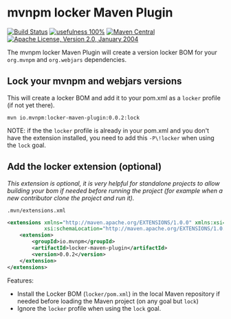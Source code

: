 # mvnpm locker Maven Plugin

[![Build Status](https://img.shields.io/github/actions/workflow/status/mvnpm/locker/build.yaml?label=Build&branch=master)](https://github.com/vandmo/dependency-lock-maven-plugin/actions/workflows/test-and-release.yaml)
[![usefulness 100%](https://img.shields.io/badge/usefulness-100%25-success.svg?label=Usefulness)](https://www.google.com/search?q=pasta+machine)
[![Maven Central](https://img.shields.io/maven-central/v/io.mvnpm/locker-maven-plugin.svg?label=Maven%20Central)](https://search.maven.org/artifact/se.vandmo/dependency-lock-maven-plugin)
[![Apache License, Version 2.0, January 2004](https://img.shields.io/github/license/apache/maven.svg?label=License)](https://www.apache.org/licenses/LICENSE-2.0)

The mvnpm locker Maven Plugin will create a version locker BOM for your `org.mvnpm` and `org.webjars` dependencies.

## Lock your mvnpm and webjars versions 

This will create a locker BOM and add it to your pom.xml as a `locker` profile (if not yet there).

```shell
mvn io.mvnpm:locker-maven-plugin:0.0.2:lock
```

NOTE: if the the `locker` profile is already in your pom.xml and you don't have the extension installed, you need to add this `-P\!locker` when using the `lock` goal.

## Add the locker extension (optional)

_This extension is optional, it is very helpful for standalone projects to allow building your bom if needed before running the project (for example when a new contributor clone the project and run it)._

`.mvn/extensions.xml`
```xml
<extensions xmlns="http://maven.apache.org/EXTENSIONS/1.0.0" xmlns:xsi="http://www.w3.org/2001/XMLSchema-instance"
            xsi:schemaLocation="http://maven.apache.org/EXTENSIONS/1.0.0 http://maven.apache.org/xsd/core-extensions-1.0.0.xsd">
    <extension>
        <groupId>io.mvnpm</groupId>
        <artifactId>locker-maven-plugin</artifactId>
        <version>0.0.2</version>
    </extension>
</extensions>
```

Features:
- Install the Locker BOM (`locker/pom.xml`) in the local Maven repository if needed before loading the Maven project (on any goal but `lock`)
- Ignore the `locker` profile when using the `lock` goal.
